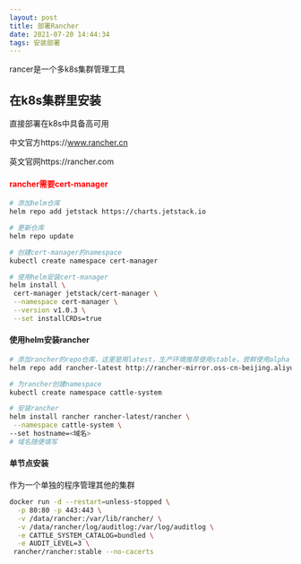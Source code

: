 ```yaml
---
layout: post
title: 部署Rancher
date: 2021-07-20 14:44:34
tags: 安装部署
---
```


rancer是一个多k8s集群管理工具
<!-- more -->

## 在k8s集群里安装
直接部署在k8s中具备高可用

中文官方https://www.rancher.cn

英文官网https://rancher.com

#### <font color=red>rancher需要cert-manager</font>
```sh
# 添加helm仓库
helm repo add jetstack https://charts.jetstack.io

# 更新仓库
helm repo update

# 创建cert-manager的namespace
kubectl create namespace cert-manager

# 使用helm安装cert-manager
helm install \
 cert-manager jetstack/cert-manager \
 --namespace cert-manager \
 --version v1.0.3 \
 --set installCRDs=true
```
#### 使用helm安装rancher
```sh
# 添加rancher的repo仓库，这里是用latest，生产环境推荐使用stable，尝鲜使用alpha
helm repo add rancher-latest http://rancher-mirror.oss-cn-beijing.aliyuncs.com/server-charts/latest

# 为rancher创建namespace
kubectl create namespace cattle-system

# 安装rancher
helm install rancher rancher-latest/rancher \
 --namespace cattle-system \
--set hostname=<域名>
# 域名随便填写
```
#### 单节点安装
作为一个单独的程序管理其他的集群
```sh
docker run -d --restart=unless-stopped \
  -p 80:80 -p 443:443 \
  -v /data/rancher:/var/lib/rancher/ \
  -v /data/rancher/log/auditlog:/var/log/auditlog \
  -e CATTLE_SYSTEM_CATALOG=bundled \
  -e AUDIT_LEVEL=3 \
 rancher/rancher:stable --no-cacerts
```